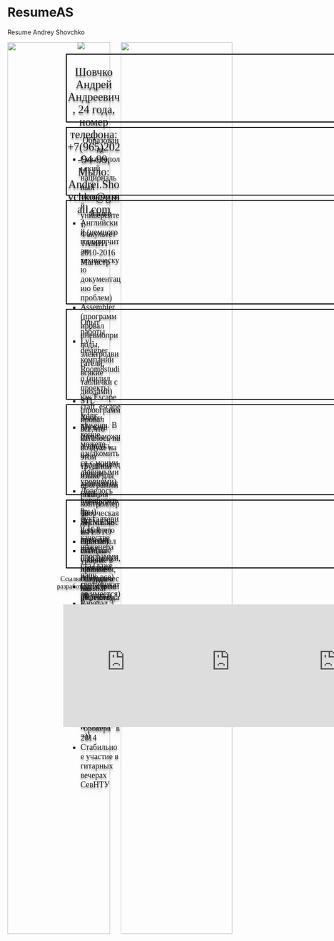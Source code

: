 # ResumeAS
Resume Andrey Shovchko
<!DOCTYPE html PUBLIC>
<head>
<meta http-equiv="Content-Type" content="text/html; charset=utf-8" />
<title>Резюме Андрей Шовчко</title>

<style type="text/css">

 #photo{
  position:relative;
  text-align:center;
  margin-left:15%;
 
}

 #HL{ position:relative; border:2px solid black; height: 150px; width: 900px; margin-left: 26%; margin-top:2%;}

 #HL p{ font-family:COMIC SANS MS; font-size: 25px; text-align:center;
  text-shadow: 0px 4px 3px rgba(0,0,0,0.4),
             0px 8px 13px rgba(0,0,0,0.1),
             0px 18px 23px rgba(0,0,0,0.1)
 


}

 #education{ margin-top: 2%; position:relative;  border:2px solid black; height: 150px; width: 900px; margin-left: 26%;}

 #education ul{font-family:calibri; font-size: 18px;text-align:left; text-align:center;
  text-shadow: 0px 4px 3px rgba(0,0,0,0.3),
             0px 8px 13px rgba(0,0,0,0.1),
             0px 18px 23px rgba(0,0,0,0.1)
		}
 
 
 #education ul li{
 
  text-align:left;
  list-style: none;
  list-style-type:square;
 
 }
 #Languages{ margin-top: 2%; position:relative; border:2px solid black; height: 230px; width: 900px; margin-left: 26%;}
  
 #Languages ul{ font-family:calibri; font-size: 18px; text-align:left; text-align:center;
  text-shadow: 0px 4px 3px rgba(0,0,0,0.3),
             0px 8px 13px rgba(0,0,0,0.1),
             0px 18px 23px rgba(0,0,0,0.1)
		
 }
 
 #Languages ul li{
  text-align:left;
  list-style: none;
  list-style-type:square;
 }

 #Expirience{ margin-top: 2%; position:relative; text-align:center; border:2px solid black; height: 200px; width: 900px; margin-left: 26%;}
  
 #Expirience ul{ font-family:calibri; font-size: 18px; text-align:left;
  text-shadow: 0px 4px 3px rgba(0,0,0,0.3),
             0px 8px 13px rgba(0,0,0,0.1),
             0px 18px 23px rgba(0,0,0,0.1)
						
 }
			 
 #Expirience ul li{
 
  text-align:left;
  list-style: none;
  list-style-type:square;
  
 }
 
#Hobbie{ margin-top: 2%; position:relative; border:2px solid black; height: 200px; width: 900px; margin-left: 26%;}
  
 #Hobbie ul{ font-family:calibri; font-size: 18px; text-align:left;
  text-shadow: 0px 4px 3px rgba(0,0,0,0.3),
             0px 8px 13px rgba(0,0,0,0.1),
             0px 18px 23px rgba(0,0,0,0.1)
				
 }
			 
 #Hobbie ul li{
  text-align:left;
  list-style: none;
  list-style-type:square;
  
 }
 
 #Activity{ margin-top: 2%; position:relative;  border:2px solid black; height: 150px; width: 900px; margin-left: 26%;}
  
 #Activity ul{ font-family:calibri; font-size: 18px; text-align:left; text-align:left;
  text-shadow: 0px 4px 3px rgba(0,0,0,0.3),
             0px 8px 13px rgba(0,0,0,0.1),
             0px 18px 23px rgba(0,0,0,0.1)
				
 }
			 
 #Activity ul li{
  text-align:left;
  list-style-type:square;
 
 } 
 .v1{position:absolute; margin-left:13%;}
 .v2{position:absolute; margin-left:37.5%;}
 .v3{position:absolute; margin-left:62.5%;}
 
 #videos { position:relative; text-align:center;margin-left:15%; margin-top:2%;}
 
 #videos { font-family:COMIC SANS MS; font-size: 15px;
  text-shadow: 0px 4px 3px rgba(0,0,0,0.4),
             0px 8px 13px rgba(0,0,0,0.1),
             0px 18px 23px rgba(0,0,0,0.1)
			 
 }
 
 #gradient-left .left-top {position:absolute; float:left; height:2000px; width:230px; }
 #gradient-right .right-top {position:relative; float:right; height:2000px; width:250px; }
</style>


</head>
<body>
<div id="gradient-left">
<img class ="left-top" src = "http://s012.radikal.ru/i320/1609/32/5da293a06f92t.jpg"></img>
</div>
<div id="gradient-right">
<img class ="right-top" src = "http://s017.radikal.ru/i418/1609/64/b77947d1e26at.jpg"></img>
</div>
<div id="photo"> 
	<img src ="https://pp.vk.me/c629324/v629324322/640f/tfN_eejlE6E.jpg"></img>
</div>
<div id="HL">
	<p> Шовчко Андрей Андреевич, 24 года, номер телефона: +7(965)202-94-99, Мыло: Andrei.Shovchko@gmail.com</p>
</div>
<div id="education">
	<ul> Образование
		<li>Севастопольский национальный технический университет. Факультет ТАМПТ 2010-2016 Магистр</li>
	</ul>
</div>
<div id="Languages">
	<ul> Языки
		<li> Английский (немного говорю,читаю техническую документацию без проблем) </li>
		<li> Assembler (программировал пневмоприводы, электродвигатели, всякие таблички с диодами)</li>
		<li> STL (проограммировал все,что каталось на воздухе на этом трушном языке для программирования контроллеров SIEMENS и FESTO didactic)</li>
		<li> С## (на уровне любителя, базовые навыки имееются, кодил немного игрушки под движок Unity3D)</li>
		<li> HTML, CSS, Javscript (то,что сейчас интересно и хочу стать гуру)</li>
	</ul>
</div>
<div id="Expirience">
	<ul> Опыт работы
		<li> Lvl-designer компании Room8studio (пилил проекты как Escape craft, escape from museum. В конце можете ознакомиться с моими любимыми уровнями)</li>
		<li> Довелось поработать в бухгалтерии 1с в качестве инженера программиста (даже пару сертификатов имеется)</li>
		<li> Работал 3 месяца в сумме на электромонтаже (нравится работать руками,успокаивает)</li>
	</ul>
</div>
<div id="Hobbie">
	<ul> Хобби
		<li> Музыка (невозможно тащусь по супермелодичным запилам от гуру элеткрогитары)</li>
		<li> До недавнего времени игры (стратежки, квестики наше все)</li>
		<li> Естественные науки (всегда нравилось понимать как устроен наш мир в формулах)</li>
		<li> Книжки (Азимов ван лов, а в общем люблю киберпанк и Чехова =))</li>
	</ul>
</div>
<div id="Activity">
	<ul> Творческая деятельность
		<li> Принимал активное участие в проекте "Студенческая республика" Вузовского и регионального этапа. Взял лучшего функционала "политтехнолог" в 2013 и лучшего "брокера" в 2014 </li>
		<li> Стабильное участие в гитарных вечерах СевНТУ</li>
	</ul>
</div>	
<div id="Videos">
	<ul> Ссылки на уровни разработанных мной игр
	</ul>
</div>

 
  <iframe class="v1" width="275" height="275" src="https://www.youtube.com/embed/P1JXW3NNaog" frameborder="0" allowfullscreen></iframe>
 
  <iframe class="v2" width="275" height="275" src="https://www.youtube.com/embed/7_TZyl2sqBo" frameborder="0" allowfullscreen></iframe>
  
  <iframe class="v3" width="275" height="275" src="https://www.youtube.com/embed/gYkC7RsWGhs" frameborder="0" allowfullscreen></iframe>



</body>

